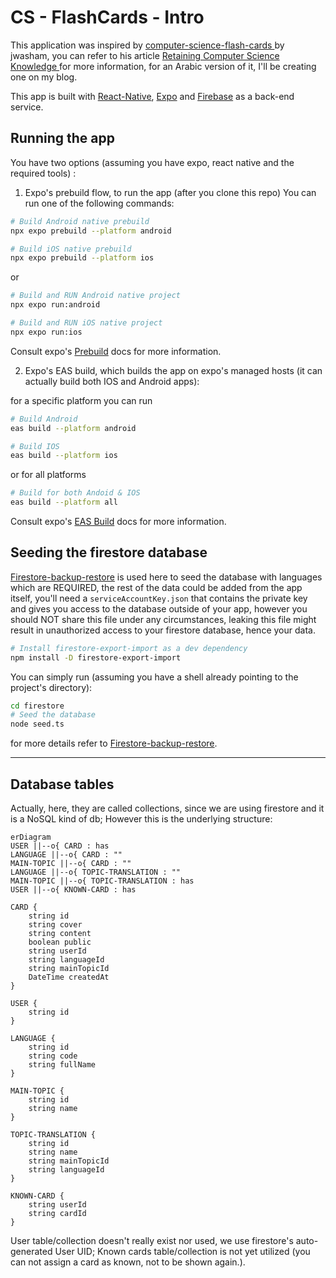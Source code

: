 # CS - FlashCards - Intro
This application was inspired by [computer-science-flash-cards
](https://github.com/jwasham/computer-science-flash-cards) by jwasham, you can refer to his article [Retaining Computer Science Knowledge
](https://startupnextdoor.com/retaining-computer-science-knowledge/) for more information, for an Arabic version of it, I'll be creating one on my blog.

This app is built with [React-Native](https://reactnative.dev/docs/environment-setup), [Expo](https://docs.expo.dev/get-started/installation/) and [Firebase](https://firebase.google.com/) as a back-end service. 
## Running the app
You have two options (assuming you have expo, react native and the required tools) :
1. Expo's prebuild flow, to run the app (after you clone this repo) You can run one of the following commands:
```sh
# Build Android native prebuild
npx expo prebuild --platform android 

# Build iOS native prebuild
npx expo prebuild --platform ios
```
or
```sh
# Build and RUN Android native project
npx expo run:android

# Build and RUN iOS native project
npx expo run:ios
```

Consult expo's [Prebuild](https://docs.expo.dev/workflow/prebuild/) docs for more information.

2. Expo's EAS build, which builds the app on expo's managed hosts (it can actually build both IOS and Android apps):

for a specific platform you can run
```sh
# Build Android
eas build --platform android

# Build IOS
eas build --platform ios
```
or for all platforms
```sh
# Build for both Andoid & IOS
eas build --platform all
```
Consult expo's [EAS Build](https://docs.expo.dev/build/introduction/) docs for more information.

## Seeding the firestore database
[Firestore-backup-restore](https://github.com/dalenguyen/firestore-backup-restore) is used here to seed the database with languages which are REQUIRED, the rest of the data could be added from the app itself, you'll need a `serviceAccountKey.json` that contains the private key and gives you access to the database outside of your app, however you should NOT share this file under any circumstances, leaking this file might result in unauthorized access to your firestore database, hence your data.
```sh
# Install firestore-export-import as a dev dependency
npm install -D firestore-export-import
```

You can simply run (assuming you have a shell already pointing to the project's directory):
```sh
cd firestore
# Seed the database
node seed.ts
```

for more details refer to [Firestore-backup-restore](https://github.com/dalenguyen/firestore-backup-restore).

___
## Database tables 
Actually, here, they are called collections, since we are using firestore and it is a NoSQL kind of db; However this is the underlying structure:

```mermaid
erDiagram
USER ||--o{ CARD : has
LANGUAGE ||--o{ CARD : ""
MAIN-TOPIC ||--o{ CARD : ""
LANGUAGE ||--o{ TOPIC-TRANSLATION : ""
MAIN-TOPIC ||--o{ TOPIC-TRANSLATION : has
USER ||--o{ KNOWN-CARD : has

CARD {
	string id
	string cover
	string content
	boolean public
	string userId
	string languageId
	string mainTopicId
	DateTime createdAt
}

USER {
	string id
}

LANGUAGE {
	string id
	string code
	string fullName
}

MAIN-TOPIC {
	string id
	string name
}

TOPIC-TRANSLATION {
	string id
	string name
	string mainTopicId
	string languageId
}

KNOWN-CARD {
	string userId
	string cardId
}
```

User table/collection doesn't really exist nor used, we use firestore's auto-generated User UID; Known cards table/collection is not yet utilized (you can not assign a card as known, not to be shown again.).